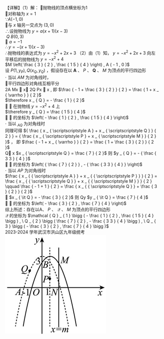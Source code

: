 【详解】（1）解： 抛物线的顶点横坐标为1  
对称轴为 $x = 1$   
$\because A ( - 1 , 0 )$   
与 $x$ 轴另一交点为 $( 3 , 0 )$   
∴设抛物线为 $y = a ( x + 1 ) ( x - 3 )$   
$\ Q \ B ( 0 , 3 )$   
 $a = - 1$   
$\therefore y = - ( x + 1 ) ( x - 3 )$   
∴抛物线的表达式为 $y = - x ^ { 2 } + 2 x + 3$ （2）由（1）知， $y = - x ^ { 2 } + 2 x + 3$ 向左平移后的抛物线为 $y = - x ^ { 2 } + 4$   
$M \left( \frac { 3 } { 2 } , \frac { 1 5 } { 4 } \right) , A ( - 1 , 0 )$   
设 $P ( 1 , y _ { P } ) , Q \big ( x _ { Q } , y _ { Q } \big )$ ，假设存在以 $\mathbf { A }$ 、 $P$ 、 $\boldsymbol { Q }$ 、 $M$ 为顶点的平行四边形  
$\cdot$ 当以 $A M$ 为对角线时，  
平行四边形对角线互相平分  
2A Mx  x 2Q Px  x , 即 $\frac { - 1 + \frac { 3 } { 2 } } { 2 } = \frac { 1 + x _ { \varrho } } { 2 }$   
$\therefore x _ { Q } = - \frac { 1 } { 2 }$   
 $\mathcal { Q }$ 在抛物线 $y = - x ^ { 2 } + 4$ 上  
$\therefore y _ { Q } = \frac { 1 5 } { 4 }$   
 $\mathcal { Q }$ 的坐标为 $\left( - \frac { 1 } { 2 } , \frac { 1 5 } { 4 } \right)$   
$\cdot$ 当以 $_ { A Q }$ 为对角线时  
同理可得 ${ \frac { x _ { \scriptscriptstyle A } + x _ { \scriptscriptstyle Q } } { 2 } } = { \frac { x _ { \scriptscriptstyle P } + x _ { \scriptscriptstyle M } } { 2 } }$ ， 即 $\frac { - 1 + x _ { \varrho } } { 2 } = \frac { 1 + \frac { 3 } { 2 } } { 2 }$   
Q x $x _ { \scriptscriptstyle Q } = \frac { 7 } { 2 }$ 则 $y _ { Q } = - { \frac { 3 3 } { 4 } }$   
 $\mathcal { Q }$ 的坐标为 $\left( { \frac { 7 } { 2 } } , - { \frac { 3 3 } { 4 } } \right)$   
$\cdot$ 当以 $A P$ 为对角线时  
$\frac { x _ { { \scriptscriptstyle A } } + x _ { { \scriptscriptstyle P } } } { 2 } = \frac { x _ { { \scriptscriptstyle Q } } + x _ { { \scriptscriptstyle M } } } { 2 } \qquad \frac { - 1 + 1 } { 2 } = \frac { x _ { { \scriptscriptstyle Q } } + \frac { 3 } { 2 } } { 2 }$   
 $x _ { \it Q } = - \frac { 3 } { 2 }$ 则 Qy $y _ { \it Q } = \frac { 7 } { 4 }$   
 $\mathcal { Q }$ 的坐标为 $\left( - \frac { 3 } { 2 } , \frac { 7 } { 4 } \right)$   
综上所述：存在以A、 $P$ 、 $\mathcal { Q }$ 、 $M$ 为顶点的平行四边形  
$\mathcal { Q }$ 的坐标为 $\mathcal { Q } _ { 1 } \bigg ( - \frac { 1 } { 2 } , \frac { 1 5 } { 4 } \bigg ) , \ Q _ { 2 } \bigg ( \frac { 7 } { 2 } , - \frac { 3 3 } { 4 } \bigg ) , \ Q _ { 3 } \bigg ( - \frac { 3 } { 2 } , \frac { 7 } { 4 } \bigg )$   
2023-2024 学年武汉市洪山区九年级统考
![](<../../qs_image_DB/专题3-2_一网打尽14类·二次函数的存在性问题（解析版）_/bd280455e5c920b8a8d388d78d39b2ca94bb9c73d37c1f9e9e29c7bbd6179fd3.jpg>)
